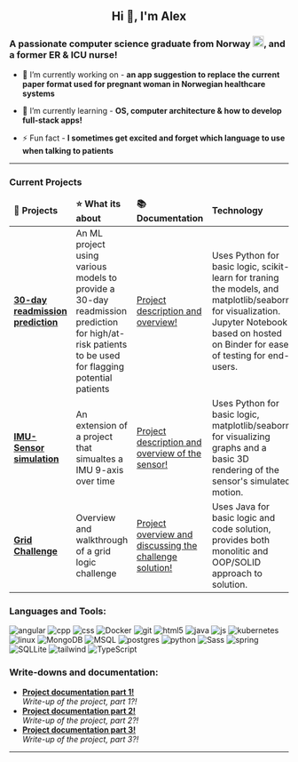 <h2 align="center">Hi 👋, I'm Alex</h2>
<h3>A passionate computer science graduate from Norway <img src="https://cdn-icons-png.flaticon.com/512/197/197579.png" width="20"/>, and a former ER & ICU nurse!</h3>

- 🔭 I’m currently working on - **an app suggestion to replace the current paper format used for pregnant woman in Norwegian healthcare systems**

- 🌱 I’m currently learning - **OS, computer architecture & how to develop full-stack apps!**

- ⚡ Fun fact - **I sometimes get excited and forget which language to use when talking to patients**

------------

<h3 align="left">Current Projects</h3>
<table>
    <thead>
        <td><b>🎁 Projects</b></td>
        <td><b>⭐ What its about</b></td>
        <td><b>📚 Documentation</b></td>
        <td><b> Technology </b></td>
    </thead>
    <tbody>
        <tr>
            <td><a href="[https://github.com/JeffAlexB](https://github.com/JeffAlexB/readmidtcheck/tree/main?tab=readme-ov-file)"><b>30-day readmission prediction</a></b></td>
            <td>An ML project using various models to provide a 30-day readmission prediction for high/at-risk patients to be used for flagging potential patients</td>
            <td><a href="https://github.com/JeffAlexB/readmidtcheck/blob/main/README.md"> Project description and overview! </td>
            <td> Uses Python for basic logic, scikit-learn for traning the models, and matplotlib/seaborn for visualization. Jupyter Notebook based on hosted on Binder for ease of testing for end-users.</td>
        </tr>
        <tr>
            <td><a href="[https://github.com/JeffAlexB/IMU-sensor)"><b>IMU-Sensor simulation</a></b></td>
            <td>An extension of a project that simualtes a IMU 9-axis over time</td>
            <td><a href="https://github.com/JeffAlexB/IMU-sensor/blob/main/README.md"> Project description and overview of the sensor! </td>
            <td> Uses Python for basic logic, matplotlib/seaborn for visualizing graphs and a basic 3D rendering of the sensor's simulated motion.</td>
        </tr>
        <tr>
            <td><a href="[https://github.com/JeffAlexB/Grid-Challenge)"><b>Grid Challenge</a></b></td>
            <td>Overview and walkthrough of a grid logic challenge</td>
            <td><a href="https://github.com/JeffAlexB/Grid-Challenge/blob/main/README.md"> Project overview and discussing the challenge solution! </td>
            <td> Uses Java for basic logic and code solution, provides both monolitic and OOP/SOLID approach to solution.</td>
        </tr>
    </tbody>
</table>    

<h3>Languages and Tools:</h3>
<p align="left"> 
    <img alt="angular" src="https://img.shields.io/badge/-Angular-DD0031?style=flat-square&logo=angular&logoColor=white" />
    <img alt="cpp" src="https://img.shields.io/badge/C++-%2300599C.svg?logo=c%2B%2B&logoColor=white" />
    <img alt="css" src="https://img.shields.io/badge/CSS-1572B6?logo=css3&logoColor=fff "/>
    <img alt="Docker" src="https://img.shields.io/badge/-Docker-46a2f1?style=flat-square&logo=docker&logoColor=white" /> 
    <img alt="git" src="https://img.shields.io/badge/-Git-F05032?style=flat-square&logo=git&logoColor=white" /> 
    <img alt="html5" src="https://img.shields.io/badge/-HTML5-E34F26?style=flat-square&logo=html5&logoColor=white" /> 
    <img alt="java" src="https://img.shields.io/badge/Java-%23ED8B00.svg?logo=openjdk&logoColor=white"/>
    <img alt="js" src="https://img.shields.io/badge/JavaScript-F7DF1E?logo=javascript&logoColor=000"/>
    <img alt="kubernetes" src="https://img.shields.io/badge/Kubernetes-326CE5?logo=kubernetes&logoColor=fff"/>
    <img alt="linux" src="https://img.shields.io/badge/Linux-FCC624?logo=linux&logoColor=black"/>
    <img alt="MongoDB" src="https://img.shields.io/badge/-MongoDB-13aa52?style=flat-square&logo=mongodb&logoColor=white" /> 
    <img alt="MSQL" src="https://img.shields.io/badge/MySQL-4479A1?logo=mysql&logoColor=fff"/>
    <img alt="postgres" src="https://img.shields.io/badge/Postgres-%23316192.svg?logo=postgresql&logoColor=white"/>
    <img alt="python" src="https://img.shields.io/badge/Python-3776AB?logo=python&logoColor=fff"/>
    <img alt="Sass" src="https://img.shields.io/badge/-Sass-CC6699?style=flat-square&logo=sass&logoColor=white" />
    <img alt="spring" src="https://img.shields.io/badge/Spring%20Boot-6DB33F?logo=springboot&logoColor=fff"/>
    <img alt="SQLLite" src="https://img.shields.io/badge/SQLite-%2307405e.svg?logo=sqlite&logoColor=white"/>
    <img alt="tailwind" src="https://img.shields.io/badge/Tailwind%20CSS-%2338B2AC.svg?logo=tailwind-css&logoColor=white"/>
    <img alt="TypeScript" src="https://img.shields.io/badge/-TypeScript-007ACC?style=flat-square&logo=typescript&logoColor=white" />
</p>

<h3>Write-downs and documentation: </h3>
<ul>
    <li><a href="https://github.com/JeffAlexB"><b>Project documentation part 1!</b></a><br/><i>Write-up of the project, part 1?!</i></li>
    <li><a href="https://github.com/JeffAlexB"><b>Project documentation part 2!</b></a><br/><i>Write-up of the project, part 2?!</i></li>
    <li><a href="https://github.com/JeffAlexB"><b>Project documentation part 3!</b></a><br/><i>Write-up of the project, part 3?!</i></li>
</ul>

------------
